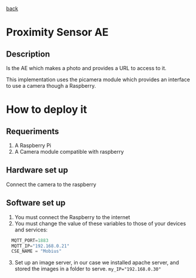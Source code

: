 [back](https://github.com/ruzafa8/SmartBuilding)
# Proximity Sensor AE
## Description
Is the AE which makes a photo and provides a URL to access to it.

This implementation uses the picamera module which provides an interface to use a camera though a Raspberry.
# How to deploy it

## Requeriments
1. A Raspberry Pi
2. A Camera module compatible with raspberry

## Hardware set up
Connect the camera to the raspberry

## Software set up
1. You must connect the Raspberry to the internet
2. You must change the value of these variables to those of your devices and services:
```python
  MQTT_PORT=1883
  MQTT_IP="192.168.0.21"
  CSE_NAME = "Mobius"
 ```
3. Set up an image server, in our case we installed apache server, and stored the images in a folder to serve.
`my_IP="192.168.0.30"`
